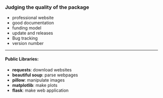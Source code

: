 ### Judging the quality of the package

* professional website
* good documentation
* funding model
* update and releases
* Bug tracking
* version number

---
#### Public Libraries:

* **requests**: download websites
* **beautiful soup**: parse webpages
* **pillow**: manipulate images
* **matplotlib**: make plots
* **flask**: make web application


